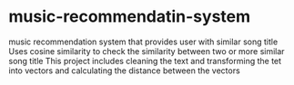 # music-recommendatin-system

music recommendation system that provides user with similar song title 
Uses cosine similarity to check the similarity between two or more similar song title
This project includes cleaning the text and transforming the tet into vectors and calculating the distance between the vectors
